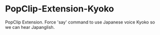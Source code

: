 # PopClip-Extension-Kyoko
PopClip Extension. Force 'say' command to use Japanese voice Kyoko so we can hear Japanglish.
